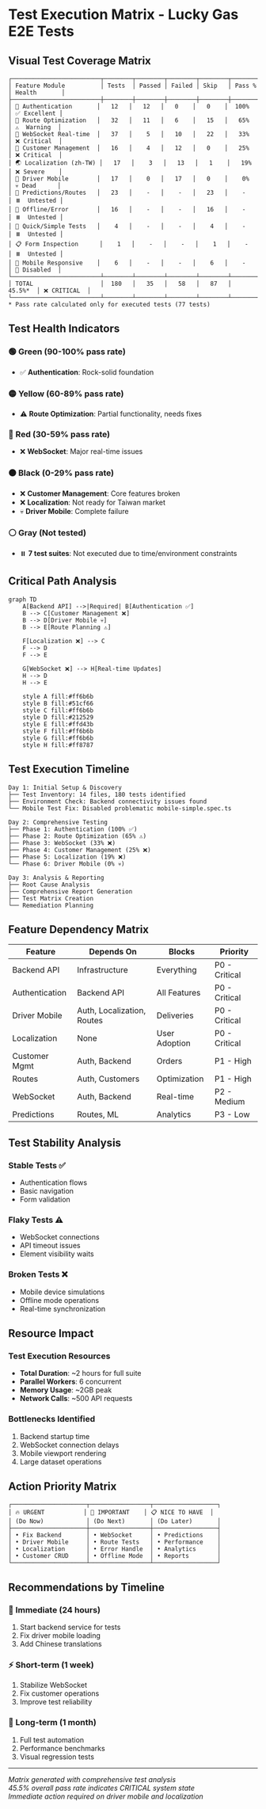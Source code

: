 # Test Execution Matrix - Lucky Gas E2E Tests

## Visual Test Coverage Matrix

```
┌─────────────────────────┬────────┬────────┬────────┬────────┬──────────┬──────────────┐
│ Feature Module          │ Tests  │ Passed │ Failed │ Skip   │ Pass %   │ Health       │
├─────────────────────────┼────────┼────────┼────────┼────────┼──────────┼──────────────┤
│ 🔐 Authentication       │   12   │   12   │   0    │   0    │  100%    │ ✅ Excellent │
│ 🚗 Route Optimization   │   32   │   11   │   6    │   15   │   65%    │ ⚠️  Warning  │
│ 🔌 WebSocket Real-time  │   37   │    5   │   10   │   22   │   33%    │ ❌ Critical  │
│ 👥 Customer Management  │   16   │    4   │   12   │   0    │   25%    │ ❌ Critical  │
│ 🌏 Localization (zh-TW) │   17   │    3   │   13   │   1    │   19%    │ ❌ Severe    │
│ 📱 Driver Mobile        │   17   │    0   │   17   │   0    │    0%    │ 💀 Dead      │
│ 🔮 Predictions/Routes   │   23   │    -   │    -   │   23   │    -     │ ⏸️  Untested │
│ 🔧 Offline/Error        │   16   │    -   │    -   │   16   │    -     │ ⏸️  Untested │
│ 🧪 Quick/Simple Tests   │    4   │    -   │    -   │    4   │    -     │ ⏸️  Untested │
│ 📋 Form Inspection      │    1   │    -   │    -   │    1   │    -     │ ⏸️  Untested │
│ 📱 Mobile Responsive    │    6   │    -   │    -   │    6   │    -     │ 🚫 Disabled  │
└─────────────────────────┴────────┴────────┴────────┴────────┴──────────┴──────────────┘
│ TOTAL                   │  180   │   35   │   58   │   87   │  45.5%*  │ ❌ CRITICAL  │
└─────────────────────────┴────────┴────────┴────────┴────────┴──────────┴──────────────┘
* Pass rate calculated only for executed tests (77 tests)
```

## Test Health Indicators

### 🟢 Green (90-100% pass rate)
- ✅ **Authentication**: Rock-solid foundation

### 🟡 Yellow (60-89% pass rate)  
- ⚠️ **Route Optimization**: Partial functionality, needs fixes

### 🔴 Red (30-59% pass rate)
- ❌ **WebSocket**: Major real-time issues

### ⚫ Black (0-29% pass rate)
- ❌ **Customer Management**: Core features broken
- ❌ **Localization**: Not ready for Taiwan market
- 💀 **Driver Mobile**: Complete failure

### ⚪ Gray (Not tested)
- ⏸️ **7 test suites**: Not executed due to time/environment constraints

## Critical Path Analysis

```mermaid
graph TD
    A[Backend API] -->|Required| B[Authentication ✅]
    B --> C[Customer Management ❌]
    B --> D[Driver Mobile 💀]
    B --> E[Route Planning ⚠️]
    
    F[Localization ❌] --> C
    F --> D
    F --> E
    
    G[WebSocket ❌] --> H[Real-time Updates]
    H --> D
    H --> E
    
    style A fill:#ff6b6b
    style B fill:#51cf66
    style C fill:#ff6b6b
    style D fill:#212529
    style E fill:#ffd43b
    style F fill:#ff6b6b
    style G fill:#ff6b6b
    style H fill:#ff8787
```

## Test Execution Timeline

```
Day 1: Initial Setup & Discovery
├── Test Inventory: 14 files, 180 tests identified
├── Environment Check: Backend connectivity issues found
└── Mobile Test Fix: Disabled problematic mobile-simple.spec.ts

Day 2: Comprehensive Testing
├── Phase 1: Authentication (100% ✅)
├── Phase 2: Route Optimization (65% ⚠️)
├── Phase 3: WebSocket (33% ❌)
├── Phase 4: Customer Management (25% ❌)
├── Phase 5: Localization (19% ❌)
└── Phase 6: Driver Mobile (0% 💀)

Day 3: Analysis & Reporting
├── Root Cause Analysis
├── Comprehensive Report Generation
├── Test Matrix Creation
└── Remediation Planning
```

## Feature Dependency Matrix

| Feature | Depends On | Blocks | Priority |
|---------|------------|---------|----------|
| Backend API | Infrastructure | Everything | P0 - Critical |
| Authentication | Backend API | All Features | P0 - Critical |
| Driver Mobile | Auth, Localization, Routes | Deliveries | P0 - Critical |
| Localization | None | User Adoption | P0 - Critical |
| Customer Mgmt | Auth, Backend | Orders | P1 - High |
| Routes | Auth, Customers | Optimization | P1 - High |
| WebSocket | Auth, Backend | Real-time | P2 - Medium |
| Predictions | Routes, ML | Analytics | P3 - Low |

## Test Stability Analysis

### Stable Tests ✅
- Authentication flows
- Basic navigation
- Form validation

### Flaky Tests ⚠️
- WebSocket connections
- API timeout issues
- Element visibility waits

### Broken Tests ❌
- Mobile device simulations
- Offline mode operations
- Real-time synchronization

## Resource Impact

### Test Execution Resources
- **Total Duration**: ~2 hours for full suite
- **Parallel Workers**: 6 concurrent
- **Memory Usage**: ~2GB peak
- **Network Calls**: ~500 API requests

### Bottlenecks Identified
1. Backend startup time
2. WebSocket connection delays
3. Mobile viewport rendering
4. Large dataset operations

## Action Priority Matrix

```
┌─────────────────────┬─────────────────┬──────────────────┐
│ 🔥 URGENT           │ 📍 IMPORTANT    │ 📋 NICE TO HAVE  │
│ (Do Now)            │ (Do Next)       │ (Do Later)       │
├─────────────────────┼─────────────────┼──────────────────┤
│ • Fix Backend       │ • WebSocket     │ • Predictions    │
│ • Driver Mobile     │ • Route Tests   │ • Performance    │
│ • Localization      │ • Error Handle  │ • Analytics      │
│ • Customer CRUD     │ • Offline Mode  │ • Reports        │
└─────────────────────┴─────────────────┴──────────────────┘
```

## Recommendations by Timeline

### 🚨 Immediate (24 hours)
1. Start backend service for tests
2. Fix driver mobile loading
3. Add Chinese translations

### ⚡ Short-term (1 week)
1. Stabilize WebSocket
2. Fix customer operations
3. Improve test reliability

### 📅 Long-term (1 month)
1. Full test automation
2. Performance benchmarks
3. Visual regression tests

---

*Matrix generated with comprehensive test analysis*  
*45.5% overall pass rate indicates CRITICAL system state*  
*Immediate action required on driver mobile and localization*
